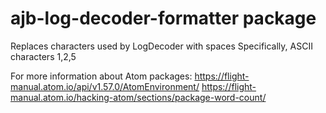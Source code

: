 # ajb-log-decoder-formatter package

Replaces characters used by LogDecoder with spaces
Specifically, ASCII characters 1,2,5

For more information about Atom packages:
https://flight-manual.atom.io/api/v1.57.0/AtomEnvironment/
https://flight-manual.atom.io/hacking-atom/sections/package-word-count/
